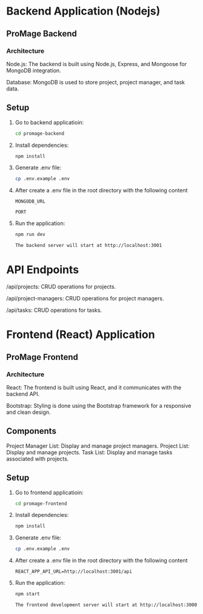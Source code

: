 # Backend Application (Nodejs)

## ProMage Backend

### Architecture
Node.js: The backend is built using Node.js, Express, and Mongoose for MongoDB integration.

Database: MongoDB is used to store project, project manager, and task data.

## Setup

1. Go to backend applicatioin:

   ```bash
   cd promage-backend

2. Install dependencies:

   ```bash
   npm install

3. Generate .env file:

   ```bash
   cp .env.example .env
4. After create a .env file in the root directory with the following content 

    `MONGODB_URL`

    `PORT`

5. Run the application:

   ```bash
   npm run dev
   
   The backend server will start at http://localhost:3001

# API Endpoints
/api/projects: CRUD operations for projects.

/api/project-managers: CRUD operations for project managers.

/api/tasks: CRUD operations for tasks.

# Frontend (React) Application

## ProMage Frontend
### Architecture
React: The frontend is built using React, and it communicates with the backend API.

Bootstrap: Styling is done using the Bootstrap framework for a responsive and clean design.

## Components
Project Manager List: Display and manage project managers.
Project List: Display and manage projects.
Task List: Display and manage tasks associated with projects.

## Setup

1. Go to frontend applicatioin:

   ```bash
   cd promage-frontend

2. Install dependencies:

   ```bash
   npm install

3. Generate .env file:

   ```bash
   cp .env.example .env

4. After create a .env file in the root directory with the following content 

    `REACT_APP_API_URL=http://localhost:3001/api` 

5. Run the application:

   ```bash
   npm start
   
   The frontend development server will start at http://localhost:3000.